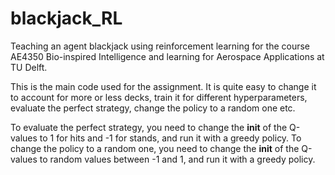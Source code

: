# blackjack_RL
Teaching an agent blackjack using reinforcement learning for the course AE4350 Bio-inspired Intelligence and learning for Aerospace Applications at TU Delft.

This is the main code used for the assignment. It is quite easy to change it to account for more or less decks, train it for different hyperparameters, 
evaluate the perfect strategy, change the policy to a random one etc.

To evaluate the perfect strategy, you need to change the __init__ of the Q-values to 1 for hits and -1 for stands, and run it with a greedy policy.
To change the policy to a random one, you need to change the __init__ of the Q-values to random values between -1 and 1, and run it with a greedy policy.
